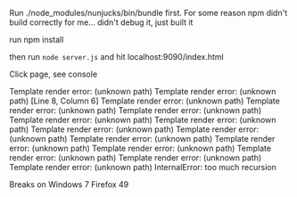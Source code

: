 Run ./node_modules/nunjucks/bin/bundle first.  For some reason npm didn't build correctly for me... didn't debug it, just built it

run npm install

then run `node server.js` and hit localhost:9090/index.html

Click page, see console

Template render error: (unknown path)
Template render error: (unknown path) [Line 8, Column 6]
Template render error: (unknown path)
Template render error: (unknown path)
Template render error: (unknown path)
Template render error: (unknown path)
Template render error: (unknown path)
Template render error: (unknown path)
Template render error: (unknown path)
Template render error: (unknown path)
Template render error: (unknown path)
Template render error: (unknown path)
Template render error: (unknown path)
Template render error: (unknown path)
Template render error: (unknown path)
InternalError: too much recursion

Breaks on Windows 7 Firefox 49


